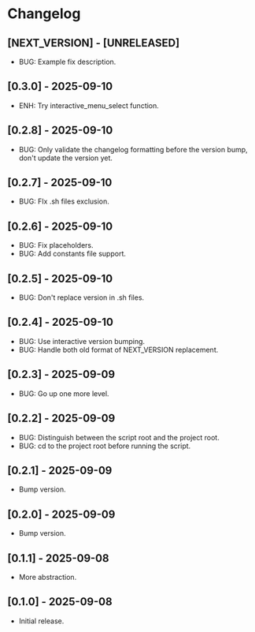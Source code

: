 # Changelog

## [NEXT_VERSION] - [UNRELEASED]
* BUG: Example fix description.

## [0.3.0] - 2025-09-10
* ENH: Try interactive_menu_select function.

## [0.2.8] - 2025-09-10
* BUG: Only validate the changelog formatting before the version bump, don't update the version yet.

## [0.2.7] - 2025-09-10
* BUG: FIx .sh files exclusion.

## [0.2.6] - 2025-09-10
* BUG: Fix placeholders.
* BUG: Add constants file support.

## [0.2.5] - 2025-09-10
* BUG: Don't replace version in .sh files.

## [0.2.4] - 2025-09-10
* BUG: Use interactive version bumping.
* BUG: Handle both old format of NEXT_VERSION replacement.

## [0.2.3] - 2025-09-09
* BUG: Go up one more level.

## [0.2.2] - 2025-09-09
* BUG: Distinguish between the script root and the project root.
* BUG: cd to the project root before running the script.

## [0.2.1] - 2025-09-09
* Bump version.

## [0.2.0] - 2025-09-09
* Bump version.

## [0.1.1] - 2025-09-08
* More abstraction.

## [0.1.0] - 2025-09-08
* Initial release.